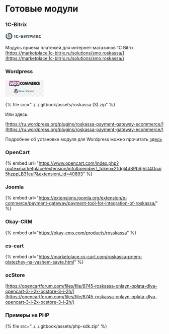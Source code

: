 # Готовые модули

### 1C-Bitrix

![](../../.gitbook/assets/top-logo.png)

Модуль приема платежей для интернет-магазинов 1C Bitrix [https://marketplace.1c-bitrix.ru/solutions/smo.roskassa/](https://marketplace.1c-bitrix.ru/solutions/smo.roskassa/)

### Wordpress

![](../../.gitbook/assets/png-transparent-woocommerce-wordpress-com-plug-in-e-commerce-woocommerce-purple-text-trademark-1-.png)

{% file src="../../.gitbook/assets/roskassa \(3\).zip" %}

Или здесь: 

[https://ru.wordpress.org/plugins/roskassa-payment-gateway-ecommerce/](https://ru.wordpress.org/plugins/roskassa-payment-gateway-ecommerce/)

Подробнее об установке модуля для Wordpress можно прочитать [здесь](wp-module-setup.md) 

### OpenCart

{% embed url="https://www.opencart.com/index.php?route=marketplace/extension/info&member\_token=21dgl4dSPbRjVst4Onai5hzppLB31euP&extension\_id=40893" %}

### Joomla

{% embed url="https://extensions.joomla.org/extension/e-commerce/payment-gateway/payment-tool-for-integration-of-roskassa/" %}

### Okay-CRM

{% embed url="https://okay-cms.com/products/rosskassa" %}

### cs-cart

{% embed url="https://marketplace.cs-cart.com/roskassa-priem-platezhey-na-vashem-sayte.html" %}

### ocStore

[https://opencartforum.com/files/file/8745-roskassa-onlayn-oplata-dlya-opencart-3-i-2x-ocstore-3-i-2h/](https://opencartforum.com/files/file/8745-roskassa-onlayn-oplata-dlya-opencart-3-i-2x-ocstore-3-i-2h/)

### Примеры на PHP

{% file src="../../.gitbook/assets/php-sdk.zip" %}



